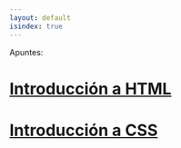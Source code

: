 ```yaml
---
layout: default
isindex: true
---
```


Apuntes:

# [Introducción a HTML](html)
# [Introducción a CSS](css)
